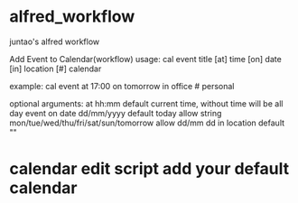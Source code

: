 alfred_workflow
===============

juntao's alfred workflow




Add Event to Calendar(workflow)
usage:
cal  event title  [at] time [on] date [in] location [#] calendar

example:
cal event at 17:00  on tomorrow in office # personal

optional arguments:
at hh:mm default current time, without time will be all day event
on date dd/mm/yyyy default today
   allow string mon/tue/wed/thu/fri/sat/sun/tomorrow 
   allow dd/mm  dd
in location default ""
# calendar edit script add your default calendar

